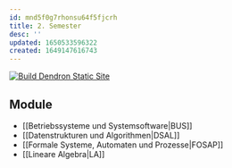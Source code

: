 ```yaml
---
id: mnd5f0g7rhonsu64f5fjcrh
title: 2. Semester
desc: ''
updated: 1650533596322
created: 1649147616743
---
```


[![Build Dendron Static Site](https://github.com/NilEis/semester-2/actions/workflows/publish.yml/badge.svg)](https://github.com/NilEis/semester-2/actions/workflows/publish.yml)

## Module
- [[Betriebssysteme und Systemsoftware|BUS]]
- [[Datenstrukturen und Algorithmen|DSAL]]
- [[Formale Systeme, Automaten und Prozesse|FOSAP]]
- [[Lineare Algebra|LA]]
